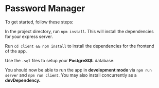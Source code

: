 # Password Manager

To get started, follow these steps: <br />

In the project directory, run `npm install`. This will install the dependencies for your express server.

Run `cd client && npm install` to install the dependencies for the frontend of the app.

Use the `.sql` files to setup your __PostgreSQL__ database.

You should now be able to run the app in __development mode__ via `npm run server` and `npm run client`. You may also install concurrently as a __devDependency.__
